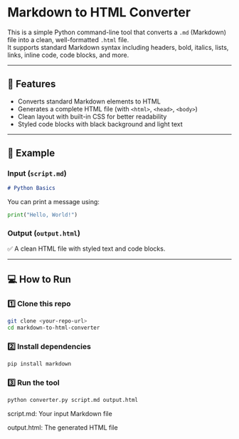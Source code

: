 # Markdown to HTML Converter

This is a simple Python command-line tool that converts a `.md` (Markdown) file into a clean, well-formatted `.html` file.  
It supports standard Markdown syntax including headers, bold, italics, lists, links, inline code, code blocks, and more.

---

## 🚀 Features
- Converts standard Markdown elements to HTML
- Generates a complete HTML file (with `<html>`, `<head>`, `<body>`)
- Clean layout with built-in CSS for better readability
- Styled code blocks with black background and light text

---

## 📂 Example

### Input (`script.md`)
```markdown
# Python Basics
```

You can print a message using:

```python
print("Hello, World!")
```


### Output (`output.html`)
✅ A clean HTML file with styled text and code blocks.

---

## 💻 How to Run

### 1️⃣ Clone this repo
```bash
git clone <your-repo-url>
cd markdown-to-html-converter
```
### 2️⃣ Install dependencies
```bash
pip install markdown
```
### 3️⃣ Run the tool
```bash
python converter.py script.md output.html
```
script.md: Your input Markdown file

output.html: The generated HTML file

